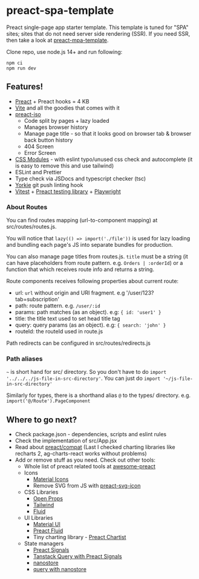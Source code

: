 # preact-spa-template

Preact single-page app starter template. This template is tuned for "SPA" sites; sites that do not need server side rendering (SSR). If you need SSR, then take a look at [preact-mpa-template](https://github.com/Munawwar/preact-mpa-template).

Clone repo, use node.js 14+ and run following:

```
npm ci
npm run dev
```

## Features!

- [Preact](https://github.com/preactjs/preact) + Preact hooks = 4 KB
- [Vite](https://vitejs.dev) and all the goodies that comes with it
- [preact-iso](https://github.com/preactjs/preact-iso)
  - Code split by pages + lazy loaded
  - Manages browser history
  - Manage page title - so that it looks good on browser tab & browser back button history
  - 404 Screen
  - Error Screen
- [CSS Modules](https://github.com/css-modules/css-modules) - with eslint typo/unused css check and autocomplete (it is easy to remove this and use tailwind)
- ESLint and Prettier
- Type check via JSDocs and typescript checker (tsc)
- [Yorkie](https://www.npmjs.com/package/yorkie) git push linting hook
- [Vitest](https://vitest.dev/) + [Preact testing library](https://preactjs.com/guide/v10/preact-testing-library/) + [Playwright](https://playwright.dev/)

### About Routes

You can find routes mapping (url-to-component mapping) at src/routes/routes.js.

You will notice that <code>lazy(() =&gt; import('./file'))</code> is
used for lazy loading and bundling each page's JS into separate bundles
for production.

You can also manage page titles from routes.js. `title` must be a string (it can have placeholders from route pattern. e.g. `Orders | :orderId`) or a function that which receives route info and returns a string.

Route components receives following properties about current route:

- url: `url` without origin and URI fragment. e.g '/user/123?tab=subscription'
- path: route pattern. e.g. `/user/:id`
- params: path matches (as an object). e.g: `{ id: 'user1' }`
- title: the title text used to set head title tag
- query: query params (as an object). e.g: `{ search: 'john' }`
- routeId: the routeId used in route.js

Path redirects can be configured in src/routes/redirects.js

### Path aliases

`~` is short hand for src/ directory. So you don't have to do `import '../../../js-file-in-src-directory'`. You can just do `import '~/js-file-in-src-directory'`

Similarly for types, there is a shorthand alias `@` to the types/ directory. e.g. `import('@/Route').PageComponent`

## Where to go next?

- Check package.json - dependencies, scripts and eslint rules
- Check the implementation of src/App.jsx
- Read about [preact/compat](https://preactjs.com/guide/v10/switching-to-preact/) (Last I checked charting libraries like recharts 2, ag-charts-react works without problems)
- Add or remove stuff as you need. Check out other tools:
  - Whole list of preact related tools at [awesome-preact](https://github.com/preactjs/awesome-preact)
  - Icons
    - [Material Icons](https://github.com/material-icons/material-icons)
    - Remove SVG from JS with [preact-svg-icon](https://www.npmjs.com/package/preact-svg-icon)
  - CSS Libraries
    - [Open Props](https://open-props.style)
    - [Tailwind](https://tailwindcss.com)
    - [Fluid](https://fluid.tw/)
  - UI Libraries
    - [Material UI](https://github.com/mui/material-ui/tree/master/examples/material-preact)
    - [Preact Fluid](https://github.com/ajainvivek/preact-fluid)
    - Tiny charting library - [Preact Chartist](https://www.npmjs.com/package/preact-chartist)
  - State managers
    - [Preact Signals](https://preactjs.com/guide/v10/signals/)
    - [Tanstack Query with Preact Signals](https://www.npmjs.com/package/@preact-signals/query)
    - [nanostore](https://github.com/nanostores/nanostores)
    - [query with nanostore](https://github.com/nanostores/query)

